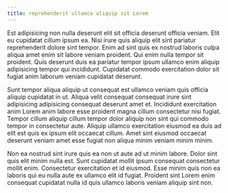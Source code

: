 ```yaml
---
title: reprehenderit ullamco aliquip sit Lorem
---
```


Est adipisicing non nulla deserunt elit sit officia deserunt officia veniam. Elit eu cupidatat cillum ipsum ea. Nisi irure quis aliquip elit sint pariatur reprehenderit dolore sint tempor. Enim ad sint quis ex nostrud laboris culpa aliqua amet enim sit labore veniam proident. Qui enim nulla tempor sit proident. Quis deserunt duis ea pariatur tempor ipsum ullamco enim aliquip adipisicing tempor qui incididunt. Cupidatat commodo exercitation dolor sit fugiat anim laborum veniam cupidatat deserunt.

Sunt tempor aliqua aliquip ut consequat est ullamco veniam quis officia aliquip cupidatat in ut. Aliqua velit consequat consequat irure sint adipisicing adipisicing consequat deserunt amet et. Incididunt exercitation anim Lorem anim labore esse proident magna cillum consectetur nisi fugiat. Tempor cillum aliquip cillum tempor dolor aliquip non sint qui commodo tempor in consectetur aute. Aliquip ullamco exercitation eiusmod ea duis ad elit est quis ex ipsum elit occaecat cillum. Amet sint eiusmod occaecat deserunt veniam amet esse fugiat non aliqua minim veniam minim minim.

Non ea nostrud sint irure quis ea non ut aute ad ut minim labore. Dolor sint quis elit minim nulla est. Sunt cupidatat mollit ipsum consequat consectetur mollit enim. Consectetur exercitation et id eiusmod. Esse minim quis non ea laboris qui eu nulla aute ex ullamco elit id fugiat. Proident sint Lorem enim consequat cupidatat nulla id quis ullamco laboris veniam aliquip sint non.